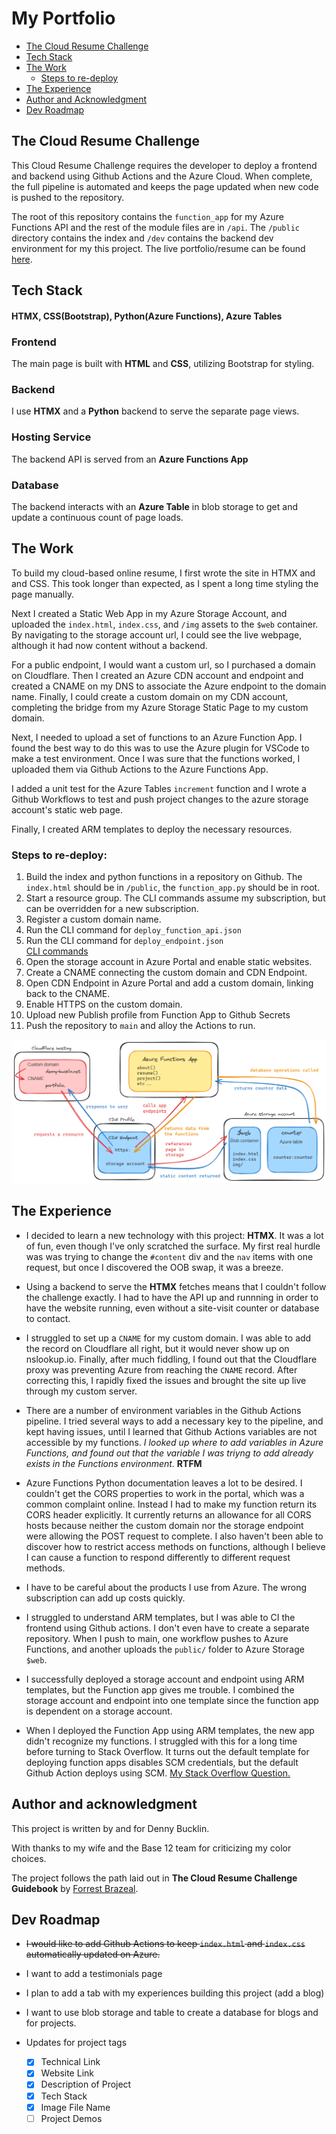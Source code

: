 # My Portfolio

- [The Cloud Resume Challenge](#the-cloud-resume-challenge)
- [Tech Stack](#tech-stack)
- [The Work](#the-work)
  - [Steps to re-deploy](#steps-to-re-deploy)
- [The Experience](#the-experience)
- [Author and Acknowledgment](#author-and-acknowledgment)
- [Dev Roadmap](#dev-roadmap)

## The Cloud Resume Challenge
This Cloud Resume Challenge requires the developer to deploy a frontend and backend using Github Actions and the Azure Cloud. When complete, the full pipeline is automated and keeps the page updated when new code is pushed to the repository.

The root of this repository contains the `function_app` for my Azure Functions API and the rest of the module files are in `/api`. The `/public` directory contains the index and `/dev` contains the backend dev environment for my this project. The live portfolio/resume can be found [here](https://portfolio.denny-bucklin.net).


## Tech Stack
#### HTMX, CSS(Bootstrap), Python(Azure Functions), Azure Tables
### Frontend
The main page is built with **HTML** and **CSS**, utilizing Bootstrap for styling.
### Backend
I use **HTMX** and a **Python** backend to serve the separate page views.
### Hosting Service
The backend API is served from an **Azure Functions App**
### Database
The backend interacts with an **Azure Table** in blob storage to get and update a continuous count of page loads.

## The Work
To build my cloud-based online resume, I first wrote the site in HTMX and and CSS. This took longer than expected, as I spent a long time styling the page manually.

Next I created a Static Web App in my Azure Storage Account, and uploaded the `index.html`, `index.css`, and `/img` assets to the `$web` container. By navigating to the storage account url, I could see the live webpage, although it had now content without a backend.

For a public endpoint, I would want a custom url, so I purchased a domain on Cloudflare. Then I created an Azure CDN account and endpoint and created a CNAME on my DNS to associate the Azure endpoint to the domain name. Finally, I could create a custom domain on my CDN account, completing the bridge from my Azure Storage Static Page to my custom domain.

Next, I needed to upload a set of functions to an Azure Function App. I found the best way to do this was to use the Azure plugin for VSCode to make a test environment. Once I was sure that the functions worked, I uploaded them via Github Actions to the Azure Functions App.

I added a unit test for the Azure Tables `increment` function and I wrote a Github Workflows to test and push project changes to the azure storage account's static web page.

Finally, I created ARM templates to deploy the necessary resources.

### Steps to re-deploy:

1. Build the index and python functions in a repository on Github. The `index.html` should be in `/public`, the `function_app.py` should be in root.
2. Start a resource group. The CLI commands assume my subscription, but can be overridden for a new subscription.
2. Register a custom domain name.
3. Run the CLI command for `deploy_function_api.json`
4. Run the CLI command for `deploy_endpoint.json`<br>[CLI commands](./ARM_templates/cli.md)
5. Open the storage account in Azure Portal and enable static websites.
6. Create a CNAME connecting the custom domain and CDN Endpoint.
7. Open CDN Endpoint in Azure Portal and add a custom domain, linking back to the CNAME.
8. Enable HTTPS on the custom domain.
9. Upload new Publish profile from Function App to Github Secrets
10. Push the repository to `main` and alloy the Actions to run.

![App diagram](./public/img/App_diagram.png)

## The Experience
- I decided to learn a new technology with this project: **HTMX**. It was a lot of fun, even though I've only scratched the surface. My first real hurdle was was trying to change the `#content` div and the `nav` items with one request, but once I discovered the OOB swap, it was a breeze.

- Using a backend to serve the **HTMX** fetches means that I couldn't follow the challenge exactly. I had to have the API up and runnning in order to have the website running, even without a site-visit counter or database to contact.

- I struggled to set up a `CNAME` for my custom domain. I was able to add the record on Cloudflare all right, but it would never show up on nslookup.io. Finally, after much fiddling, I found out that the Cloudflare proxy was preventing Azure from reaching the `CNAME` record. After correcting this, I rapidly fixed the issues and brought the site up live through my custom server.

- There are a number of environment variables in the Github Actions pipeline. I tried several ways to add a necessary key to the pipeline, and kept having issues, until I learned that Github Actions variables are not accessible by my functions. _I looked up where to add variables in Azure Functions, and found out that the variable I was triyng to add already exists in the Functions environment._ **RTFM**

- Azure Functions Python documentation leaves a lot to be desired. I couldn't get the CORS properties to work in the portal, which was a common complaint online. Instead I had to make my function return its CORS header explicitly. It currently returns an allowance for all CORS hosts because neither the custom domain nor the storage endpoint were allowing the POST request to complete. I also haven't been able to discover how to restrict access methods on functions, although I believe I can cause a function to respond differently to different request methods.

- I have to be careful about the products I use from Azure. The wrong subscription can add up costs quickly.

- I struggled to understand ARM templates, but I was able to CI the frontend using Github actions. I don't even have to create a separate repository. When I push to main, one workflow pushes to Azure Functions, and another uploads the `public/` folder to Azure Storage `$web`.

- I successfully deployed a storage account and endpoint using ARM templates, but the Function app gives me trouble. I combined the storage account and endpoint into one template since the function app is dependent on a storage account.

- When I deployed the Function App using ARM templates, the new app didn't recognize my functions. I struggled with this for a long time before turning to Stack Overflow. It turns out the default template for deploying function apps disables SCM credentials, but the default Github Action deploys using SCM. [My Stack Overflow Question.](https://stackoverflow.com/questions/78281838/when-i-deploy-my-function-app-repository-to-a-new-app-it-doesnt-recognize-any)

## Author and acknowledgment
This project is written by and for Denny Bucklin.

With thanks to my wife and the Base 12 team for criticizing my color choices.

The project follows the path laid out in **The Cloud Resume Challenge Guidebook** by [Forrest Brazeal](@forrestbrazeal).

## Dev Roadmap
- <strike>I would like to add Github Actions to keep `index.html` and `index.css` automatically updated on Azure.</strike>

- I want to add a testimonials page

- I plan to add a tab with my experiences building this project (add a blog)

- I want to use blob storage and table to create a database for blogs and for projects.

- Updates for project tags
  - [X] Technical Link
  - [X] Website Link
  - [X] Description of Project
  - [X] Tech Stack
  - [X] Image File Name
  - [ ] Project Demos
